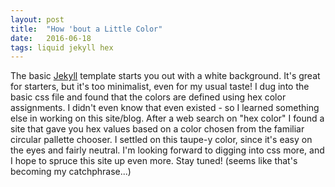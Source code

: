 ```yaml
---
layout: post
title:  "How 'bout a Little Color"
date:   2016-06-18
tags: liquid jekyll hex
---
```

The basic [Jekyll][jekyll-home] template starts you out with a white background. It's great for starters, but it's too minimalist, even for my usual taste! I dug into the basic css file and found that the colors are defined using hex color assignments. I didn't even know that even existed - so I learned something else in working on this site/blog. After a web search on "hex color" I found a site that gave you hex values based on a color chosen from the familiar circular pallette chooser. I settled on this taupe-y color, since it's easy on the eyes and fairly neutral. I'm looking forward to digging into css more, and I hope to spruce this site up even more. Stay tuned! (seems like that's becoming my catchphrase...)

[jekyll-home]: http://jekyllrb.com
